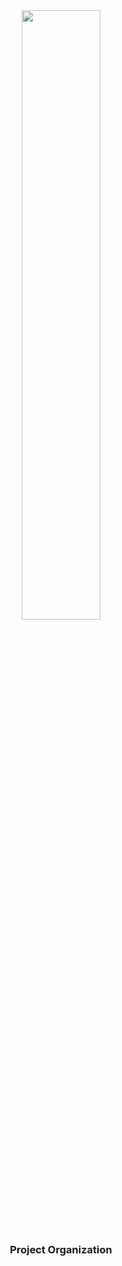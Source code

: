 <div align="center"><img width="50%" height="50%" src="https://user-images.githubusercontent.com/63168118/138922006-a93a3a74-6748-4f6a-934a-0c163e1c2131.png"/>
  <h3>Project Organization</h3>
</div>
